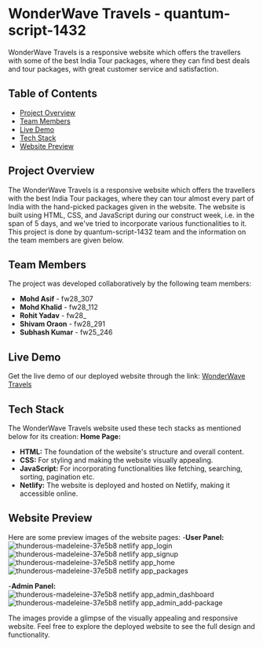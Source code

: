 # WonderWave Travels - quantum-script-1432
WonderWave Travels is a responsive website which offers the travellers with some of the best India Tour packages, where they can find best deals and tour packages, with great customer service and satisfaction.

## Table of Contents
- [Project Overview](#project-overview)
- [Team Members](#team-members)
- [Live Demo](#live-demo)
- [Tech Stack](#tech-stack)
- [Website Preview](#website-preview)

## Project Overview
The WonderWave Travels is a responsive website which offers the travellers with the best India Tour packages, where they can tour almost every part of India with the hand-picked packages given in the website. The website is built using HTML, CSS, and JavaScript during our construct week, i.e. in the span of 5 days, and we've tried to incorporate various functionalities to it. This project is done by quantum-script-1432 team and the information on the team members are given below.

## Team Members
The project was developed collaboratively by the following team members:

- **Mohd Asif** -  fw28_307
- **Mohd Khalid** -  fw28_112
- **Rohit Yadav** -  fw28_
- **Shivam Oraon** -  fw28_291
- **Subhash Kumar** - fw25_246

## Live Demo
Get the live demo of our deployed website through the link: [WonderWave Travels](https://thunderous-madeleine-37e5b8.netlify.app/)

## Tech Stack
The WonderWave Travels website used these tech stacks as mentioned below for its creation:
**Home Page:**

- **HTML:** The foundation of the website's structure and overall content.
- **CSS:** For styling and making the website visually appealing.
- **JavaScript:** For incorporating functionalities like fetching, searching, sorting, pagination etc.
- **Netlify:** The website is deployed and hosted on Netlify, making it accessible online.

## Website Preview
Here are some preview images of the website pages:
-**User Panel:**
![thunderous-madeleine-37e5b8 netlify app_login](https://github.com/OraonShivam21/quantum-script-1432/assets/138677528/61213e7e-62ea-457e-86f1-6337be5aaa58)
![thunderous-madeleine-37e5b8 netlify app_signup](https://github.com/OraonShivam21/quantum-script-1432/assets/138677528/07af6550-4789-45d0-a15c-008cfe6860df)
![thunderous-madeleine-37e5b8 netlify app_home](https://github.com/OraonShivam21/quantum-script-1432/assets/138677528/2fbcf00b-ed08-45f1-9e24-ec938cc31104)
![thunderous-madeleine-37e5b8 netlify app_packages](https://github.com/OraonShivam21/quantum-script-1432/assets/138677528/2353d681-67d6-4fa8-a854-ace0771fb7e3)

-**Admin Panel:**
![thunderous-madeleine-37e5b8 netlify app_admin_dashboard](https://github.com/OraonShivam21/quantum-script-1432/assets/138677528/1cb32541-1a28-4f0a-9242-d860f43ad84b)
![thunderous-madeleine-37e5b8 netlify app_admin_add-package](https://github.com/OraonShivam21/quantum-script-1432/assets/138677528/fcbe1ce4-d624-47af-82b3-09d7f83f4ad4)




The images provide a glimpse of the visually appealing and responsive website. Feel free to explore the deployed website to see the full design and functionality.
